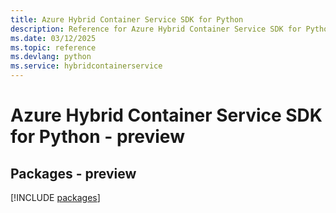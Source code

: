 ```yaml
---
title: Azure Hybrid Container Service SDK for Python
description: Reference for Azure Hybrid Container Service SDK for Python
ms.date: 03/12/2025
ms.topic: reference
ms.devlang: python
ms.service: hybridcontainerservice
---
```

# Azure Hybrid Container Service SDK for Python - preview
## Packages - preview
[!INCLUDE [packages](hybrid-container-service-index.md)]